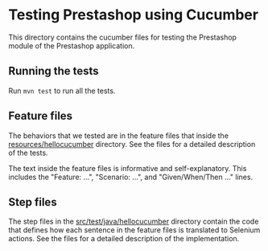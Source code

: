 # Testing Prestashop using Cucumber
This directory contains the cucumber files for testing the Prestashop module of the Prestashop application.

## Running the tests
Run ```mvn test``` to run all the tests.

## Feature files
The behaviors that we tested are in the feature files that inside the [resources/hellocucumber](resources/hellocucumber) directory. See the files for a detailed description of the tests.

The text inside the feature files is informative and self-explanatory. This includes the "Feature: ...", "Scenario: ...", and "Given/When/Then ..." lines.

## Step files
The step files in the [src/test/java/hellocucumber](src/test/java/hellocucumber) directory contain the code that defines how each sentence in the feature files is translated to Selenium actions. See the files for a detailed description of the implementation.

